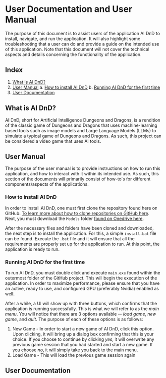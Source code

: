# User Documentation and User Manual

The purpose of this document is to assist users of the application AI DnD to install, navigate, and run the application. It will also highlight some troubleshooting that a user can do and provide a guide on the intended use of this application. Note that this document will not cover the technical aspects and details concerning the functionality of the application.

## Index

1. [What is AI DnD?](#what-is-ai-dnd)
2. [User Manual](#user-manual)
   a. [How to install AI DnD](#how-to-install-ai-dnd)
   b. [Running AI DnD for the first time](#running-ai-dnd-for-the-first-time)
4. [User Documentation](#user-documentation)

## What is AI DnD?

AI DnD, short for Artificial Intelligence Dungeons and Dragons, is a rendition of the classic game of Dungeons and Dragons that uses machine-learning based tools such as image models and Large Language Models (LLMs) to simulate a typical game of Dungeons and Dragons. As such, this project can be considered a video game that uses AI tools.

## User Manual

The purpose of the user manual is to provide instructions on how to run this application, and how to interact with it within its intended use. As such, this section of the documents will primarily consist of how-to's for different components/aspects of the applications.

### How to install AI DnD

In order to install AI DnD, one must first clone the repository found here on GitHub. [To learn more about how to clone repositories on GitHub here](https://docs.github.com/en/repositories/creating-and-managing-repositories/cloning-a-repository). Next, you must download the `Models` folder [found on Onedrive here](https://mailuc-my.sharepoint.com/:f:/g/personal/kharanpv_mail_uc_edu/EmVYlTuEC3FAi6xZJqB-GHkB6rmDqU_5euftu4KqU--LSw?e=L2svGm).

After the necessary files and folders have been cloned and downloaded, the next step is to install the application. For this, a simple `install.bat` file can be found. Execute the `.bat` file and it will ensure that all the requirements are properly set up for the application to run. At this point, the application is ready to run.

### Running AI DnD for the first time

To run AI DnD, you must double click and execute `main.exe` found within the outermost folder of the GitHub project. This will begin the execution of the application. In order to maximize performance, please ensure that you have an active, ready to use, and configured GPU (preferably Nvidia) enabled as well.

After a while, a UI will show up with three buttons, which confirms that the application is running successfully. This is what we will refer to as the _main menu_. You will notice that there are 3 options available -- _load game_, _new game_, and _quit_. The purpose of each of these options is as follows:
1. New Game - In order to start a new game of AI DnD, click this option. Upon clicking, it will bring up a dialog box confirming that this is your choice. If you choose to continue by clicking _yes_, it will overwrite any previous game session that you had started and start a new game. If you choose _no_, it will simply take you back to the main menu.
2. Load Game - This will load the previous game session again

## User Documentation




